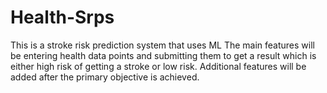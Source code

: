 # Health-Srps

This is a stroke risk prediction system that uses ML
The main features will be entering health data points and submitting them to get a result which is either high risk of getting a stroke or low risk.
Additional features will be added after the primary objective is achieved.

